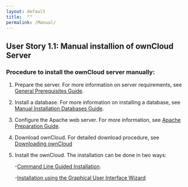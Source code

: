 ```yaml
---
layout: default
title:  ""
permalink: /Manual/
---
```


## User Story 1.1: Manual installion of ownCloud Server

### Procedure to install the ownCloud server manually:

1. Prepare the server. For more information on server requirements, see [General Prerequisites Guide](https://doc.owncloud.com/server/admin_manual/installation/manual_installation/manual_installation_prerequisites.html). 

2. Install a database. For more information on installing a database, see [Manual Installation Databases Guide](https://doc.owncloud.com/server/admin_manual/installation/manual_installation/manual_installation_db.html). 

3. Configure the Apache web server. For more information, see [Apache Preparation Guide](https://doc.owncloud.com/server/admin_manual/installation/manual_installation/manual_installation_apache.html). 

4. Download ownCloud. For detailed download procedure, see [Downloading ownCloud](https://sindhu4512.github.io/task/Downloading/)

5. Install the ownCloud. The installation can be done in two ways:

	-[Command Line Guided Installation](https://sindhu4512.github.io/task/CLI/). 
	
	-[Installation using the Graphical User Interface Wizard](https://sindhu4512.github.io/task/GUI/)